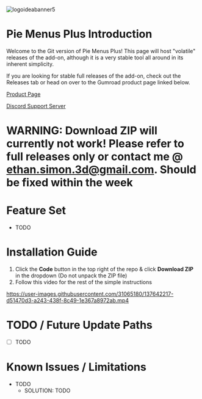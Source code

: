 

![logoideabanner5](https://user-images.githubusercontent.com/31065180/167503775-4d5af0a8-d0a6-4817-962b-05db94d45b4f.png)

<!-- BEGIN LATEST DOWNLOAD BUTTON -->
<!-- END LATEST DOWNLOAD BUTTON -->

# Pie Menus Plus Introduction

Welcome to the Git version of Pie Menus Plus! This page will host "volatile" releases of the add-on, although it is a very stable tool all around in its inherent simplicity.

If you are looking for stable full releases of the add-on, check out the Releases tab or head on over to the Gumroad product page linked below.

[Product Page](https://gumroad.com/l/piesplus)

[Discord Support Server](https://discord.gg/fttAx9g9WQ)

# WARNING: Download ZIP will currently not work! Please refer to full releases only or contact me @ ethan.simon.3d@gmail.com. Should be fixed within the week

# Feature Set

- TODO

# Installation Guide

1. Click the **Code** button in the top right of the repo & click **Download ZIP** in the dropdown (Do not unpack the ZIP file)
2. Follow this video for the rest of the simple instructions

https://user-images.githubusercontent.com/31065180/137642217-d51470d3-a243-438f-8c49-1e367a8972ab.mp4


# TODO / Future Update Paths

- [ ] TODO

# Known Issues / Limitations

- TODO
  - SOLUTION: TODO
